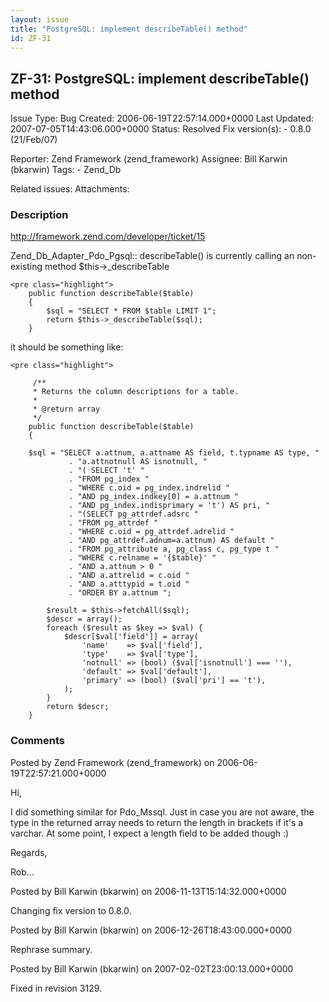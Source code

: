```yaml
---
layout: issue
title: "PostgreSQL: implement describeTable() method"
id: ZF-31
---
```


ZF-31: PostgreSQL: implement describeTable() method
---------------------------------------------------

 Issue Type: Bug Created: 2006-06-19T22:57:14.000+0000 Last Updated: 2007-07-05T14:43:06.000+0000 Status: Resolved Fix version(s): - 0.8.0 (21/Feb/07)
 
 Reporter:  Zend Framework (zend\_framework)  Assignee:  Bill Karwin (bkarwin)  Tags: - Zend\_Db
 
 Related issues: 
 Attachments: 
### Description

<http://framework.zend.com/developer/ticket/15>

Zend\_Db\_Adapter\_Pdo\_Pgsql:: describeTable() is currently calling an non-existing method $this->\_describeTable

 
    <pre class="highlight">
        public function describeTable($table)
        {
            $sql = "SELECT * FROM $table LIMIT 1";
            return $this->_describeTable($sql);
        }


it should be something like:

 
    <pre class="highlight">
    
         /**
         * Returns the column descriptions for a table.
         *
         * @return array
         */
        public function describeTable($table)
        {
    
        $sql = "SELECT a.attnum, a.attname AS field, t.typname AS type, "
                 . "a.attnotnull AS isnotnull, "
                 . "( SELECT 't' "
                 . "FROM pg_index "
                 . "WHERE c.oid = pg_index.indrelid "
                 . "AND pg_index.indkey[0] = a.attnum "
                 . "AND pg_index.indisprimary = 't') AS pri, "
                 . "(SELECT pg_attrdef.adsrc "
                 . "FROM pg_attrdef "
                 . "WHERE c.oid = pg_attrdef.adrelid "
                 . "AND pg_attrdef.adnum=a.attnum) AS default "
                 . "FROM pg_attribute a, pg_class c, pg_type t "
                 . "WHERE c.relname = '{$table}' "
                 . "AND a.attnum > 0 "
                 . "AND a.attrelid = c.oid "
                 . "AND a.atttypid = t.oid "
                 . "ORDER BY a.attnum ";
    
            $result = $this->fetchAll($sql);
            $descr = array();
            foreach ($result as $key => $val) {
                $descr[$val['field']] = array(
                    'name'    => $val['field'],
                    'type'    => $val['type'],
                    'notnull' => (bool) ($val['isnotnull'] === ''),
                    'default' => $val['default'],
                    'primary' => (bool) ($val['pri'] == 't'),
                );
            }
            return $descr;
        } 
    


 

 

### Comments

Posted by Zend Framework (zend\_framework) on 2006-06-19T22:57:21.000+0000

Hi,

I did something similar for Pdo\_Mssql. Just in case you are not aware, the type in the returned array needs to return the length in brackets if it's a varchar. At some point, I expect a length field to be added though :)

Regards,

Rob...

 

 

Posted by Bill Karwin (bkarwin) on 2006-11-13T15:14:32.000+0000

Changing fix version to 0.8.0.

 

 

Posted by Bill Karwin (bkarwin) on 2006-12-26T18:43:00.000+0000

Rephrase summary.

 

 

Posted by Bill Karwin (bkarwin) on 2007-02-02T23:00:13.000+0000

Fixed in revision 3129.

 

 